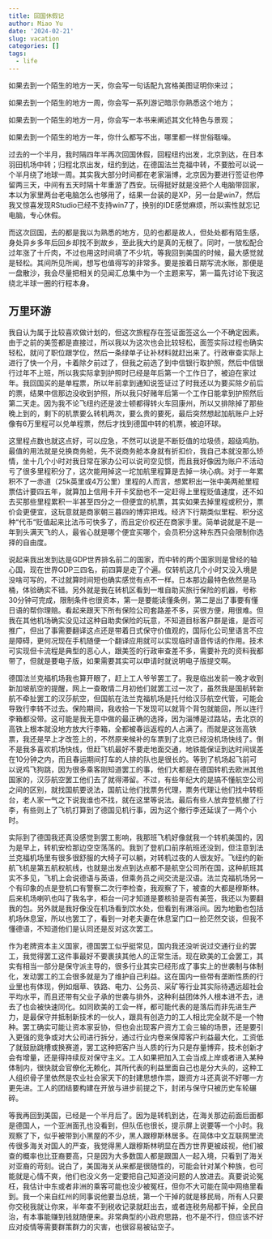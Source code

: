 ```yaml
---
title: 回国休假记
author: Miao Yu
date: '2024-02-21'
slug: vacation
categories: []
tags:
  - life
---
```

如果去到一个陌生的地方一天，你会写一句话配九宫格美图证明你来过；

如果去到一个陌生的地方一周，你会写一系列游记暗示你熟悉这个地方；

如果去到一个陌生的地方一月，你会写一本书来阐述其文化特色与景观；

如果去到一个陌生的地方一年，你什么都写不出，哪里都一样世俗聒噪。

过去的一个半月，我时隔四年半再次回国休假，回程纽约出发，北京到达，在日本羽田机场中转；归程北京出发，纽约到达，在德国法兰克福中转，不要脸可以说一个半月绕了地球一周。其实我大部分时间都在老家淄博，北京因为要进行签证也停留两三天，中间有五天时隔十年重游了西安。玩得挺好就是没把个人电脑带回家，本以为家里两台老电脑怎么也够用了，结果一台装的是XP，另一台是win7，然后我又惊喜发现RStudio已经不支持win7了，换别的IDE感觉麻烦，所以索性就忘记电脑，专心休假。

而这次回国，去的都是我以为熟悉的地方，见的也都是故人，但处处都有陌生感，身处异乡多年后回乡却找不到故乡，至此我大约是真的无根了。同时，一放松配合过年涨了十斤肉，不过也用这时间填了不少坑，等我回到美国的时候，最大感觉就是轻松。其间所见所闻，想写也值得写的非常多。要是按着日期写流水账，那便是一盘散沙，我会尽量把相关的见闻汇总集中为一个主题来写，第一篇先讨论下我这绕北半球一圈的行程本身。

## 万里环游

我自认为属于比较喜欢做计划的，但这次旅程存在签证面签这么一个不确定因素。由于之前的美签都是直接过，所以我以为这次也会比较轻松，面签实际过程也确实轻松，就问了职位跟学位，然后一条绿单子让补材料就赶出来了。行政审查实际上进行了快一个月，卡着除夕前过了，但我之前选了到中信银行取护照，然后中信银行过年不上班，所以我实际拿到护照时已经是年后第一个工作日了，被迫在家过年。我回国买的是单程票，所以年前拿到通知说签证过了时我还以为要买除夕前后的票，结果中信那边没收到护照，所以我只好赌年后第一个工作日能拿到护照然后第二天走。因为我不论飞纽约还是波士顿都得转火车回康州，所以又排除掉了那些晚上到的，剩下的机票要么转机两次，要么贵的要死，最后突然想起加航账户上好像有6万里程可以兑单程票，然后才找到德国中转的机票，被迫环球。

这里程点数也就这点好，可以应急，不然可以说是不断贬值的垃圾债，超级鸡肋。最值的用法就是兑换商务舱，先不说商务舱本身就有折扣价，我自己本就没那么矫情，坐十几个小时对我日常在家办公可以说司空见惯，而且我好像因为账户不活动亏了很多里程积分了，这次能用掉这一坨加航里程算是去掉一块心病。对于一年累积不了一赤道（25k英里或4万公里）里程的人而言，想累积出一张中美两舱里程票估计要四五年，就算加上信用卡开卡奖励也不一定赶得上里程贬值速度，还不如去买那些里程累积一半甚至四分之一但便宜的机票，其实如果去掉里程或积分，票价会更便宜，这玩意就是商家朝三暮四的博弈把戏。经济下行期类似里程、积分这种“代币“贬值起来比法币可快多了，而且定价权还在商家手里。简单说就是不是一年到头满天飞的人，最省心就是哪个便宜买哪个，会员积分这种东西只会限制你选择的自由度。

说起来我出发到达是GDP世界排名前二的国家，而中转的两个国家则是曾经的轴心国，现在世界GDP三四名，前四算是走了个遍。仅转机这几个小时又没入境是没啥可写的，不过就算时间短也确实感觉有点不一样。日本那边最特色依然是马桶，体验确实不错。另外就是我在转机区看到一堆自助买旅行保险的机器，号称30分钟可完成，限制条件也很资本，第一是要能读懂条例，第二是出了事要有懂日语的帮你理赔。看起来跟天下所有保险公司套路差不多，买很方便，用很难。但我在其他机场确实没见过这种自助卖保险的玩意，不知道目标客户群是谁，是否可推广，但出了事需要翻译这点还是带着日式保守价值观的，国际化公司里语言不应是障碍，更何况现在手机随便一个翻译应用就可以实现临时语音传话的作用。技术可实现但卡流程是典型的恶心人，跟美签的行政审查差不多，需要补充的资料我都带了，但就是要电子版，如果需要其实可以申请时就说明电子版提交啊。

德国法兰克福机场我也算开眼了，赶上工人爷爷罢工了。我是临出发前一晚才收到新加坡航空的提醒，网上一查敢情二月初他们就罢工过一次了，虽然我是国航转新航不牵扯罢工的汉莎航空，但国航在法兰克福机场是托付给汉莎航空代管，可能会导致行李转不过去。保险期间，我收拾一下发现可以就背个背包就能回，所以连行李箱都没带。这可能是我无意中做的最正确的选择，因为淄博是过路站，去北京的高铁上根本就没地方放大行李箱，全都被春运返程的人占满了。而就是这张高铁票，我还是早上才改签上的，不然原来候补的车票到了北京已经没机场快线了。倒不是我多喜欢机场快线，但赶飞机最好不要走地面交通，地铁能保证到达时间误差在10分钟之内，而且春运期间打车的人排的队也是很长的。等到了机场起飞前可以说鸡飞狗跳，因为很多乘客刚知道罢工的事，他们大都是在德国转机去欧洲其他国家的，汉莎航空罢工他们去了就得滞留。不过，有些年纪大的是搞不懂航空公司之间的区别，就找国航要说法，国航让他们找票务代理，票务代理让他们找中转柜台，老人家一气之下说我谁也不找，就在这里等说法。最后有些人放弃登机撤了行李，有些则上了飞机打算到了德国见机行事，因为这个撤行李还延误了一两个小时。

实际到了德国我还真没感觉到罢工影响，我那班飞机好像就我一个转机美国的，因为是早上，转机安检那边空空荡荡的。我到了登机口前序航班还没到，但注意到法兰克福机场里有很多很舒服的大椅子可以躺，对转机过夜的人很友好。飞纽约的新航飞机是第五航权航线，也就是出发点到达点都不是航空公司所在国，这种航班其实不多见，飞机上会说德语与英语，但乘务员之间交流是汉语。法兰克福机场另一个有印象的点是登机口有警察二次行李检查，我观察了下，被查的大都是穆斯林。后来机场喇叭也叫了我名字，柜台一问才知道是要核验是否有美签，我还以为要翻我的包。另外就是我好像没在机场看到饮水处，但看到有淋浴间。因为地勤也包括机场休息室，所以也罢工了，看到一对老夫妻在休息室门口一脸茫然交谈，但我不懂德语，不知道他们是认同还是反对这次罢工。

作为老牌资本主义国家，德国罢工似乎挺常见，国内我还没听说过交通行业的罢工，我觉得罢工这件事最好不要裹挟其他人的正常生活。现在欧美的工会罢工，其实有相当一部分是保守派主导的，很多行业其实已经形成了事实上的世袭制与体制化，发动罢工的工会很多就是为了维护自己利益。这在国内一些带有垄断性质的行业里也有体现，例如烟草、铁路、电力、公务员、采矿等行业其实际待遇远超社会平均水平，而且还带有父业子承的世袭与排外，这种利益团体外人根本进不去，进去了也会被快速同化。如同欧美的工会一样，都可能代表的是落后而非先进生产力，是最保守并抵制新技术的一伙人，跟具有创造力的工人相比完全就不是一个物种。罢工确实可能让资本家妥协，但也会出现客户资方工会三输的场景，还是要引入更强的竞争或对大公司进行拆分，通过行业内卷来保障客户利益最大化，工资低了就鼓励跳槽或换赛道，罢工这种把客户当人质的行为只是存量博弈，技术创新才会有增量，还是得持续反对保守主义。工人如果把加入工会当成上岸或者进入某种体制内，很快就会官僚化无赖化，其所代表的利益里面自己也是分大头的，这种工人组织骨子里依然是农业社会家天下的封建思想作祟，跟资方斗还真说不好哪一方更先进。工人的团结要构建在开放与进步前提之下，封闭与保守只被历史车轮碾碎。

等我再回到美国，已经是一个半月后了。因为是转机到达，在海关那边前面后面都是德国人，一个亚洲面孔也没看到，但队伍也很长，提示屏上说要等一个小时。我观察了下，似乎被带到小黑屋的不少，黑人跟穆斯林居多。在简体中文互联网里流传很多海关对国人的严查，我觉得黑人跟穆斯林明显在西方世界更被歧视，他们被查的概率也比亚裔要高，只是因为大多数国人都是跟国人一起入境，只看到了海关对亚裔的苛刻。说白了，美国海关从来都是很随性的，可能会针对某个种族，也可能就是心情不爽，他们也没义务一定要把自己知道没问题的人放进去。真要说论冤枉，我估计中东或者非洲的乘客可能也没少被冤枉，但你不大可能在简中网络里看到。我一个来自红州的同事说他要当总统，第一个干掉的就是移民局，所有人只要你交税我就让你来，半年查不到税收记录就赶出去，或者连税务局都干掉，全民自治，有本事能赚到钱就随便来。非常典型的小政府思路，也不是不行，但应该不好应对疫情等需要群策群力的灾害，也很容易被钻空子。
